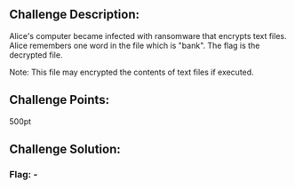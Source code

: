 ## Challenge Description:

Alice's computer became infected with ransomware that encrypts text files. 
Alice remembers one word in the file which is "bank". The flag is the decrypted file. <p> Note: This file may encrypted the contents of text files if executed.

## Challenge Points:

500pt

## Challenge Solution:



### Flag: -
